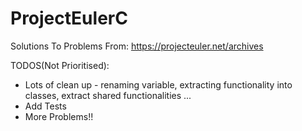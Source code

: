 # ProjectEulerC


Solutions To Problems From: https://projecteuler.net/archives

TODOS(Not Prioritised):
* Lots of clean up - renaming variable, extracting functionality into classes, extract shared functionalities ...
* Add Tests
* More Problems!!

